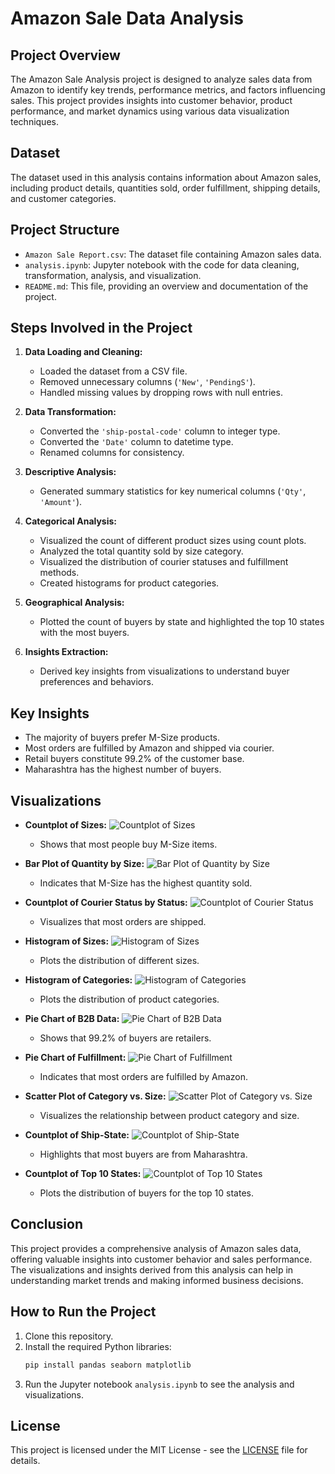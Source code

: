 # Amazon Sale Data Analysis

## Project Overview

The Amazon Sale Analysis project is designed to analyze sales data from Amazon to identify key trends, performance metrics, and factors influencing sales. This project provides insights into customer behavior, product performance, and market dynamics using various data visualization techniques.

## Dataset

The dataset used in this analysis contains information about Amazon sales, including product details, quantities sold, order fulfillment, shipping details, and customer categories.

## Project Structure

- `Amazon Sale Report.csv`: The dataset file containing Amazon sales data.
- `analysis.ipynb`: Jupyter notebook with the code for data cleaning, transformation, analysis, and visualization.
- `README.md`: This file, providing an overview and documentation of the project.

## Steps Involved in the Project

1. **Data Loading and Cleaning:**
   - Loaded the dataset from a CSV file.
   - Removed unnecessary columns (`'New'`, `'PendingS'`).
   - Handled missing values by dropping rows with null entries.

2. **Data Transformation:**
   - Converted the `'ship-postal-code'` column to integer type.
   - Converted the `'Date'` column to datetime type.
   - Renamed columns for consistency.

3. **Descriptive Analysis:**
   - Generated summary statistics for key numerical columns (`'Qty'`, `'Amount'`).

4. **Categorical Analysis:**
   - Visualized the count of different product sizes using count plots.
   - Analyzed the total quantity sold by size category.
   - Visualized the distribution of courier statuses and fulfillment methods.
   - Created histograms for product categories.

5. **Geographical Analysis:**
   - Plotted the count of buyers by state and highlighted the top 10 states with the most buyers.

6. **Insights Extraction:**
   - Derived key insights from visualizations to understand buyer preferences and behaviors.

## Key Insights

- The majority of buyers prefer M-Size products.
- Most orders are fulfilled by Amazon and shipped via courier.
- Retail buyers constitute 99.2% of the customer base.
- Maharashtra has the highest number of buyers.

## Visualizations

- **Countplot of Sizes:**
  ![Countplot of Sizes](images/countplot_sizes.png)
  - Shows that most people buy M-Size items.

- **Bar Plot of Quantity by Size:**
  ![Bar Plot of Quantity by Size](images/barplot_qty_size.png)
  - Indicates that M-Size has the highest quantity sold.

- **Countplot of Courier Status by Status:**
  ![Countplot of Courier Status](images/countplot_courier_status.png)
  - Visualizes that most orders are shipped.

- **Histogram of Sizes:**
  ![Histogram of Sizes](images/histogram_sizes.png)
  - Plots the distribution of different sizes.

- **Histogram of Categories:**
  ![Histogram of Categories](images/histogram_categories.png)
  - Plots the distribution of product categories.

- **Pie Chart of B2B Data:**
  ![Pie Chart of B2B Data](images/piechart_b2b.png)
  - Shows that 99.2% of buyers are retailers.

- **Pie Chart of Fulfillment:**
  ![Pie Chart of Fulfillment](images/piechart_fulfillment.png)
  - Indicates that most orders are fulfilled by Amazon.

- **Scatter Plot of Category vs. Size:**
  ![Scatter Plot of Category vs. Size](images/scatterplot_category_size.png)
  - Visualizes the relationship between product category and size.

- **Countplot of Ship-State:**
  ![Countplot of Ship-State](images/countplot_ship_state.png)
  - Highlights that most buyers are from Maharashtra.

- **Countplot of Top 10 States:**
  ![Countplot of Top 10 States](images/countplot_top10_states.png)
  - Plots the distribution of buyers for the top 10 states.

## Conclusion

This project provides a comprehensive analysis of Amazon sales data, offering valuable insights into customer behavior and sales performance. The visualizations and insights derived from this analysis can help in understanding market trends and making informed business decisions.

## How to Run the Project

1. Clone this repository.
2. Install the required Python libraries:
   ```bash
   pip install pandas seaborn matplotlib
   ```
3. Run the Jupyter notebook `analysis.ipynb` to see the analysis and visualizations.

## License

This project is licensed under the MIT License - see the [LICENSE](LICENSE) file for details.
